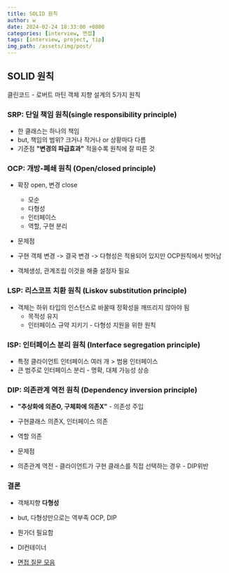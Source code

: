 ```yaml
---
title: SOLID 원칙
author: w
date: 2024-02-24 18:33:00 +0800
categories: [interview, 면접]
tags: [interview, project, tip]
img_path: /assets/img/post/
---
```


## SOLID 원칙
클린코드 - 로버트 마틴
객체 지향 설계의 5가지 원칙

### SRP: 단일 책임 원칙(single responsibility principle)
- 한 클래스는 하나의 책임
- but, 책임의 범위? 크거나 작거나 or 상황마다 다름
- 기준점 **"변경의 파급효과"** 적을수록 원칙에 잘 따른 것

### OCP: 개방-폐쇄 원칙 (Open/closed principle)
- 확장 open, 변경 close
  - 모순
  - 다형성
  - 인터페이스
  - 역할, 구현 분리

- 문제점
- 구현 객체 변경 -> 결국 변경 -> 다형성은 적용되어 있지만 OCP원칙에서 벗어남
- 객체생성, 관계조립 이것을 해줄 설정자 필요

### LSP: 리스코프 치환 원칙 (Liskov substitution principle)
- 객체는 하위 타입의 인스턴스로 바꿀때 정확성을 깨뜨리지 않아야 됨
  - 목적성 유지
  - 인터페이스 규약 지키기 - 다형성 지원을 위한 원칙

### ISP: 인터페이스 분리 원칙 (Interface segregation principle)
- 특정 클라이언트 인터페이스 여러 개 > 범용 인터페이스
- 큰 범주로 인터페이스 분리 - 명확, 대체 가능성 상승

### DIP: 의존관계 역전 원칙 (Dependency inversion principle)
- **"추상화에 의존O, 구체화에 의존X"** - 의존성 주입
- 구현클래스 의존X, 인터페이스 의존
- 역할 의존

- 문제점
- 의존관계 역전 - 클라이언트가 구현 클래스를 직접 선택하는 경우 - DIP위반

### 결론
- 객체지향 **다형성**
- but, 다형성만으로는 역부족 OCP, DIP
- 뭔가더 필요함
- DI컨테이너



- [면접 질문 모음](/posts/면접-질문-모음/)
